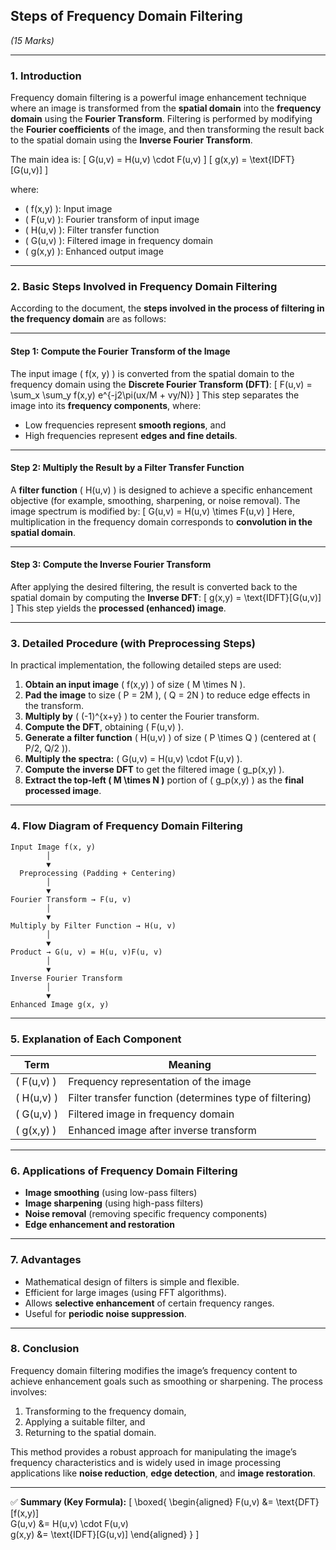 

## **Steps of Frequency Domain Filtering**

*(15 Marks)*

---

### **1. Introduction**

Frequency domain filtering is a powerful image enhancement technique where an image is transformed from the **spatial domain** into the **frequency domain** using the **Fourier Transform**.
Filtering is performed by modifying the **Fourier coefficients** of the image, and then transforming the result back to the spatial domain using the **Inverse Fourier Transform**.

The main idea is:
[
G(u,v) = H(u,v) \cdot F(u,v)
]
[
g(x,y) = \text{IDFT}[G(u,v)]
]

where:

* ( f(x,y) ): Input image
* ( F(u,v) ): Fourier transform of input image
* ( H(u,v) ): Filter transfer function
* ( G(u,v) ): Filtered image in frequency domain
* ( g(x,y) ): Enhanced output image

---

### **2. Basic Steps Involved in Frequency Domain Filtering**

According to the document, the **steps involved in the process of filtering in the frequency domain** are as follows:

---

#### **Step 1: Compute the Fourier Transform of the Image**

The input image ( f(x, y) ) is converted from the spatial domain to the frequency domain using the **Discrete Fourier Transform (DFT)**:
[
F(u,v) = \sum_x \sum_y f(x,y) e^{-j2\pi(ux/M + vy/N)}
]
This step separates the image into its **frequency components**, where:

* Low frequencies represent **smooth regions**, and
* High frequencies represent **edges and fine details**.

---

#### **Step 2: Multiply the Result by a Filter Transfer Function**

A **filter function** ( H(u,v) ) is designed to achieve a specific enhancement objective (for example, smoothing, sharpening, or noise removal).
The image spectrum is modified by:
[
G(u,v) = H(u,v) \times F(u,v)
]
Here, multiplication in the frequency domain corresponds to **convolution in the spatial domain**.

---

#### **Step 3: Compute the Inverse Fourier Transform**

After applying the desired filtering, the result is converted back to the spatial domain by computing the **Inverse DFT**:
[
g(x,y) = \text{IDFT}[G(u,v)]
]
This step yields the **processed (enhanced) image**.

---

### **3. Detailed Procedure (with Preprocessing Steps)**

In practical implementation, the following detailed steps are used:

1. **Obtain an input image** ( f(x,y) ) of size ( M \times N ).
2. **Pad the image** to size ( P = 2M ), ( Q = 2N ) to reduce edge effects in the transform.
3. **Multiply by** ( (-1)^{x+y} ) to center the Fourier transform.
4. **Compute the DFT**, obtaining ( F(u,v) ).
5. **Generate a filter function** ( H(u,v) ) of size ( P \times Q ) (centered at ( P/2, Q/2 )).
6. **Multiply the spectra:** ( G(u,v) = H(u,v) \cdot F(u,v) ).
7. **Compute the inverse DFT** to get the filtered image ( g_p(x,y) ).
8. **Extract the top-left ( M \times N )** portion of ( g_p(x,y) ) as the **final processed image**.

---

### **4. Flow Diagram of Frequency Domain Filtering**

```
Input Image f(x, y)
        │
        ▼
  Preprocessing (Padding + Centering)
        │
        ▼
Fourier Transform → F(u, v)
        │
        ▼
Multiply by Filter Function → H(u, v)
        │
        ▼
Product → G(u, v) = H(u, v)F(u, v)
        │
        ▼
Inverse Fourier Transform
        │
        ▼
Enhanced Image g(x, y)
```

---

### **5. Explanation of Each Component**

| **Term**   | **Meaning**                                             |
| ---------- | ------------------------------------------------------- |
| ( F(u,v) ) | Frequency representation of the image                   |
| ( H(u,v) ) | Filter transfer function (determines type of filtering) |
| ( G(u,v) ) | Filtered image in frequency domain                      |
| ( g(x,y) ) | Enhanced image after inverse transform                  |

---

### **6. Applications of Frequency Domain Filtering**

* **Image smoothing** (using low-pass filters)
* **Image sharpening** (using high-pass filters)
* **Noise removal** (removing specific frequency components)
* **Edge enhancement and restoration**

---

### **7. Advantages**

* Mathematical design of filters is simple and flexible.
* Efficient for large images (using FFT algorithms).
* Allows **selective enhancement** of certain frequency ranges.
* Useful for **periodic noise suppression**.

---

### **8. Conclusion**

Frequency domain filtering modifies the image’s frequency content to achieve enhancement goals such as smoothing or sharpening.
The process involves:

1. Transforming to the frequency domain,
2. Applying a suitable filter, and
3. Returning to the spatial domain.

This method provides a robust approach for manipulating the image’s frequency characteristics and is widely used in image processing applications like **noise reduction**, **edge detection**, and **image restoration**.

---

✅ **Summary (Key Formula):**
[
\boxed{
\begin{aligned}
F(u,v) &= \text{DFT}[f(x,y)] \
G(u,v) &= H(u,v) \cdot F(u,v) \
g(x,y) &= \text{IDFT}[G(u,v)]
\end{aligned}
}
]

